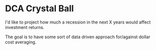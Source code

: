 # DCA Crystal Ball

I'd like to project how much a recession in the next X years would affect investment returns.

The goal is to have some sort of data driven approach for/against dollar cost averaging.